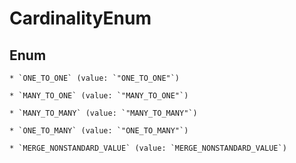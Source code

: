 
# CardinalityEnum

## Enum


    * `ONE_TO_ONE` (value: `"ONE_TO_ONE"`)

    * `MANY_TO_ONE` (value: `"MANY_TO_ONE"`)

    * `MANY_TO_MANY` (value: `"MANY_TO_MANY"`)

    * `ONE_TO_MANY` (value: `"ONE_TO_MANY"`)

    * `MERGE_NONSTANDARD_VALUE` (value: `MERGE_NONSTANDARD_VALUE`)


